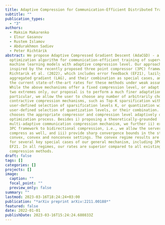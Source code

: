 ```yaml
---
title: Adaptive Compression for Communication-Efficient Distributed Training
subtitle: ""
publication_types:
  - "3"
authors:
  - Maksim Makarenko
  - Elnur Gasanov
  - Rustem Islamov
  - Abdurakhmon Sadiev
  - Peter Richtárik
abstract: We propose Adaptive Compressed Gradient Descent (AdaCGD) - a novel
  optimization algorithm for communication-efficient training of supervised
  machine learning models with adaptive compression level. Our approach is
  inspired by the recently proposed three point compressor (3PC) framework of
  Richtarik et al. (2022), which includes error feedback (EF21), lazily
  aggregated gradient (LAG), and their combination as special cases, and offers
  the current state-of-the-art rates for these methods under weak assumptions.
  While the above mechanisms offer a fixed compression level, or adapt between
  two extremes only, our proposal is to perform a much finer adaptation. In
  particular, we allow the user to choose any number of arbitrarily chosen
  contractive compression mechanisms, such as Top-K sparsification with a
  user-defined selection of sparsification levels K, or quantization with a
  user-defined selection of quantization levels, or their combination. AdaCGD
  chooses the appropriate compressor and compression level adaptively during the
  optimization process. Besides i) proposing a theoretically-grounded
  multi-adaptive communication compression mechanism, we further ii) extend the
  3PC framework to bidirectional compression, i.e., we allow the server to
  compress as well, and iii) provide sharp convergence bounds in the strongly
  convex, convex and nonconvex settings. The convex regime results are new even
  for several key special cases of our general mechanism, including 3PC and
  EF21. In all regimes, our rates are superior compared to all existing adaptive
  compression methods.
draft: false
tags: []
categories: []
projects: []
image:
  caption: ""
  focal_point: ""
  preview_only: false
summary: ""
lastmod: 2023-03-16T18:24:24+03:00
publication: "*arXiv preprint arXiv:2211.00188*"
featured: false
date: 2022-01-01
publishDate: 2023-03-16T15:24:24.680833Z
---
```

